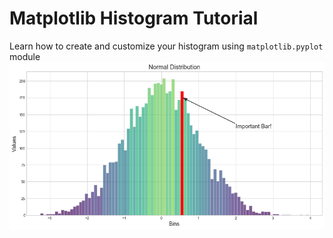 # Matplotlib Histogram Tutorial

Learn how to create and customize your histogram using `matplotlib.pyplot` module
<img src='img/pretty_hist.png'>
